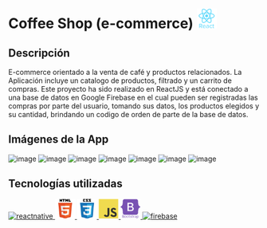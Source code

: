 # Coffee Shop (e-commerce) <a href="https://www.w3.org/react/" target="_blank" rel="noreferrer"> <img src="https://raw.githubusercontent.com/devicons/devicon/master/icons/react/react-original-wordmark.svg" alt="react" width="40" height="40"/> </a>

## Descripción

E-commerce orientado a la venta de café y productos relacionados. La Aplicación incluye un catalogo de productos, filtrado y un carrito de compras. Este proyecto ha sido realizado en ReactJS y está conectado a una base de datos en Google Firebase en el cual pueden ser registradas las compras por parte del usuario, tomando sus datos, los productos elegidos y su cantidad, brindando un codigo de orden de parte de la base de datos.

## Imágenes de la App
![image](https://user-images.githubusercontent.com/90013852/175190609-17436e77-e49f-4a66-938d-10eb889689d3.png)
![image](https://user-images.githubusercontent.com/90013852/175190676-9f81775d-1546-4465-bd6c-1df98682de59.png)
![image](https://user-images.githubusercontent.com/90013852/175190705-a3cd6249-660b-4f10-8730-5950f71915a2.png)
![image](https://user-images.githubusercontent.com/90013852/175190766-9921a7c0-a3be-4c08-817a-d95ec18da388.png)
![image](https://user-images.githubusercontent.com/90013852/175190856-6d377d05-42a5-4a9c-8e58-400e9ce501d7.png)
![image](https://user-images.githubusercontent.com/90013852/175190944-40859142-51cb-401f-ba28-e1570055cf83.png)
![image](https://user-images.githubusercontent.com/90013852/175190975-ab3e37fc-1aea-4cc3-80d7-92c22078d68d.png)


## Tecnologías utilizadas
<a href="https://www.w3.org/react/" target="_blank" rel="noreferrer"> <img src="https://reactnative.dev/img/header_logo.svg" alt="reactnative" width="40" height="40"/> </a> <a href="https://www.w3.org/html/" target="_blank" rel="noreferrer"> <img src="https://raw.githubusercontent.com/devicons/devicon/master/icons/html5/html5-original-wordmark.svg" alt="html5" width="40" height="40"/> </a> <a href="https://www.w3schools.com/css/" target="_blank" rel="noreferrer"> <img src="https://raw.githubusercontent.com/devicons/devicon/master/icons/css3/css3-original-wordmark.svg" alt="css3" width="40" height="40"/> </a> <a href="https://developer.mozilla.org/en-US/docs/Web/JavaScript" target="_blank" rel="noreferrer"> <img src="https://raw.githubusercontent.com/devicons/devicon/master/icons/javascript/javascript-original.svg" alt="javascript" width="40" height="40"/> </a> <a href="https://getbootstrap.com" target="_blank" rel="noreferrer"> <img src="https://raw.githubusercontent.com/devicons/devicon/master/icons/bootstrap/bootstrap-plain-wordmark.svg" alt="bootstrap" width="40" height="40"/> </a> <a href="https://firebase.google.com/" target="_blank" rel="noreferrer"> <img src="https://www.vectorlogo.zone/logos/firebase/firebase-icon.svg" alt="firebase" width="40" height="40"/> </a>
